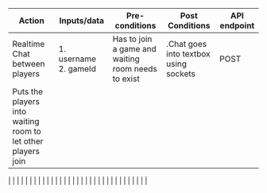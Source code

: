 |Action | Inputs/data | Pre-conditions | Post Conditions | API endpoint|
|-------|-------------|----------------|-----------------|-------------|
|Realtime Chat between players|1. username 2. gameId | Has to join a game and waiting room needs to exist|.Chat goes into textbox using sockets|POST| chat/:id|
|Puts the players into waiting room to let other players join|

|
|
|
|
|
|
|
|
|
|
|
|
|
|
|
|
|
|
|
|
|
|
|
|
|
|
|
|
|
|
|
|
|
